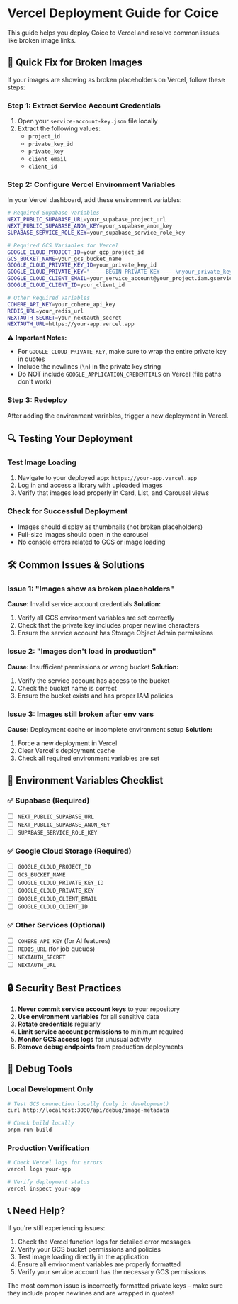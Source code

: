 # Vercel Deployment Guide for Coice

This guide helps you deploy Coice to Vercel and resolve common issues like broken image links.

## 🚀 Quick Fix for Broken Images

If your images are showing as broken placeholders on Vercel, follow these steps:

### Step 1: Extract Service Account Credentials

1. Open your `service-account-key.json` file locally
2. Extract the following values:
   - `project_id`
   - `private_key_id` 
   - `private_key`
   - `client_email`
   - `client_id`

### Step 2: Configure Vercel Environment Variables

In your Vercel dashboard, add these environment variables:

```bash
# Required Supabase Variables
NEXT_PUBLIC_SUPABASE_URL=your_supabase_project_url
NEXT_PUBLIC_SUPABASE_ANON_KEY=your_supabase_anon_key
SUPABASE_SERVICE_ROLE_KEY=your_supabase_service_role_key

# Required GCS Variables for Vercel
GOOGLE_CLOUD_PROJECT_ID=your_gcp_project_id
GCS_BUCKET_NAME=your_gcs_bucket_name
GOOGLE_CLOUD_PRIVATE_KEY_ID=your_private_key_id
GOOGLE_CLOUD_PRIVATE_KEY="-----BEGIN PRIVATE KEY-----\nyour_private_key_content\n-----END PRIVATE KEY-----\n"
GOOGLE_CLOUD_CLIENT_EMAIL=your_service_account@your_project.iam.gserviceaccount.com
GOOGLE_CLOUD_CLIENT_ID=your_client_id

# Other Required Variables
COHERE_API_KEY=your_cohere_api_key
REDIS_URL=your_redis_url
NEXTAUTH_SECRET=your_nextauth_secret
NEXTAUTH_URL=https://your-app.vercel.app
```

⚠️ **Important Notes:**
- For `GOOGLE_CLOUD_PRIVATE_KEY`, make sure to wrap the entire private key in quotes
- Include the newlines (`\n`) in the private key string
- Do NOT include `GOOGLE_APPLICATION_CREDENTIALS` on Vercel (file paths don't work)

### Step 3: Redeploy

After adding the environment variables, trigger a new deployment in Vercel.

## 🔍 Testing Your Deployment

### Test Image Loading

1. Navigate to your deployed app: `https://your-app.vercel.app`
2. Log in and access a library with uploaded images
3. Verify that images load properly in Card, List, and Carousel views

### Check for Successful Deployment
- Images should display as thumbnails (not broken placeholders)
- Full-size images should open in the carousel
- No console errors related to GCS or image loading

## 🛠️ Common Issues & Solutions

### Issue 1: "Images show as broken placeholders"
**Cause:** Invalid service account credentials
**Solution:** 
1. Verify all GCS environment variables are set correctly
2. Check that the private key includes proper newline characters
3. Ensure the service account has Storage Object Admin permissions

### Issue 2: "Images don't load in production"
**Cause:** Insufficient permissions or wrong bucket
**Solution:**
1. Verify the service account has access to the bucket
2. Check the bucket name is correct
3. Ensure the bucket exists and has proper IAM policies

### Issue 3: Images still broken after env vars
**Cause:** Deployment cache or incomplete environment setup
**Solution:**
1. Force a new deployment in Vercel
2. Clear Vercel's deployment cache
3. Check all required environment variables are set

## 📝 Environment Variables Checklist

### ✅ Supabase (Required)
- [ ] `NEXT_PUBLIC_SUPABASE_URL`
- [ ] `NEXT_PUBLIC_SUPABASE_ANON_KEY` 
- [ ] `SUPABASE_SERVICE_ROLE_KEY`

### ✅ Google Cloud Storage (Required)
- [ ] `GOOGLE_CLOUD_PROJECT_ID`
- [ ] `GCS_BUCKET_NAME`
- [ ] `GOOGLE_CLOUD_PRIVATE_KEY_ID`
- [ ] `GOOGLE_CLOUD_PRIVATE_KEY`
- [ ] `GOOGLE_CLOUD_CLIENT_EMAIL`
- [ ] `GOOGLE_CLOUD_CLIENT_ID`

### ✅ Other Services (Optional)
- [ ] `COHERE_API_KEY` (for AI features)
- [ ] `REDIS_URL` (for job queues)
- [ ] `NEXTAUTH_SECRET`
- [ ] `NEXTAUTH_URL`

## 🔒 Security Best Practices

1. **Never commit service account keys** to your repository
2. **Use environment variables** for all sensitive data
3. **Rotate credentials** regularly
4. **Limit service account permissions** to minimum required
5. **Monitor GCS access logs** for unusual activity
6. **Remove debug endpoints** from production deployments

## 🐛 Debug Tools

### Local Development Only
```bash
# Test GCS connection locally (only in development)
curl http://localhost:3000/api/debug/image-metadata

# Check build locally
pnpm run build
```

### Production Verification
```bash
# Check Vercel logs for errors
vercel logs your-app

# Verify deployment status
vercel inspect your-app
```

## 📞 Need Help?

If you're still experiencing issues:

1. Check the Vercel function logs for detailed error messages
2. Verify your GCS bucket permissions and policies
3. Test image loading directly in the application
4. Ensure all environment variables are properly formatted
5. Verify your service account has the necessary GCS permissions

The most common issue is incorrectly formatted private keys - make sure they include proper newlines and are wrapped in quotes! 